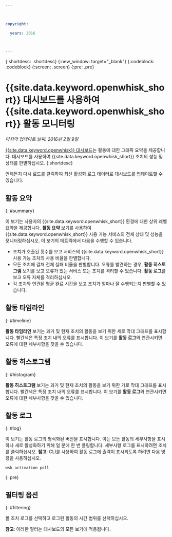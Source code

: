 ```yaml
---

 

copyright:

  years: 2016

 

---
```


{:shortdesc: .shortdesc}
{:new_window: target="_blank"}
{:codeblock: .codeblock}
{:screen: .screen}
{:pre: .pre}

# {{site.data.keyword.openwhisk_short}} 대시보드를 사용하여 {{site.data.keyword.openwhisk_short}} 활동 모니터링
*마지막 업데이트 날짜: 2016년 2월 9일*

[{{site.data.keyword.openwhisk}} 대시보드](https://{DomainName}/whisk/dashboard/)는 활동에 대한 그래픽 요약을 제공합니다. 대시보드를 사용하여 {{site.data.keyword.openwhisk_short}} 조치의 성능 및 상태를 판별하십시오.
{:shortdesc}

언제든지 다시 로드를 클릭하여 최신 활성화 로그 데이터로 대시보드를 업데이트할 수 있습니다. 

## 활동 요약
{: #summary}

이 보기는 사용자의 {{site.data.keyword.openwhisk_short}} 환경에 대한 상위 레벨 요약을 제공합니다. **활동 요약** 보기를 사용하여 {{site.data.keyword.openwhisk_short}} 사용 가능 서비스의 전체 상태 및 성능을 모니터링하십시오. 이 보기의 메트릭에서 다음을 수행할 수 있습니다.
* 조치가 호출된 횟수를 보고 서비스의 {{site.data.keyword.openwhisk_short}} 사용 가능 조치의 사용 비율을 판별합니다.
* 모든 조치에 걸쳐 전체 실패 비율을 판별합니다. 오류를 발견하는 경우, **활동 히스토그램** 보기를 보고 오류가 있는 서비스 또는 조치를 격리할 수 있습니다. **활동 로그**를 보고 오류 자체를 격리하십시오.
* 각 조치와 연관된 평균 완료 시간을 보고 조치가 얼마나 잘 수행되는지 판별할 수 있습니다. 

<!-- For tips on improving performance, see troubleshooting? -->

## 활동 타임라인
{: #timeline}

**활동 타임라인** 보기는 과거 및 현재 조치의 활동을 보기 위한 세로 막대 그래프를 표시합니다. 빨간색은 특정 조치 내의 오류를 표시합니다. 이 보기를 **활동 로그**와 연관시키면 오류에 대한 세부사항을 찾을 수 있습니다.

## 활동 히스토그램
{: #histogram}

**활동 히스토그램** 보기는 과거 및 현재 조치의 활동을 보기 위한 가로 막대 그래프를 표시합니다. 빨간색은 특정 조치 내의 오류를 표시합니다. 이 보기를 **활동 로그**와 연관시키면 오류에 대한 세부사항을 찾을 수 있습니다.

## 활동 로그
{: #log}

이 보기는 활동 로그의 형식화된 버전을 표시합니다. 이는 모든 활동의 세부사항을 표시하나 새로 활성화하기 위해 일 분에 한 번 폴링합니다. 세부사항 로그를 표시하려면 조치를 클릭하십시오.
**참고**: CLI를 사용하여 활동 로그에 출력이 표시되도록 하려면 다음 명령을 사용하십시오. 

  ```
  wsk activation poll
  ```
  {: pre} 

## 필터링 옵션
{: #filtering}

볼 조치 로그를 선택하고 로그된 활동의 시간 범위를 선택하십시오. 

**참고**: 이러한 필터는 대시보드의 모든 보기에 적용됩니다.
